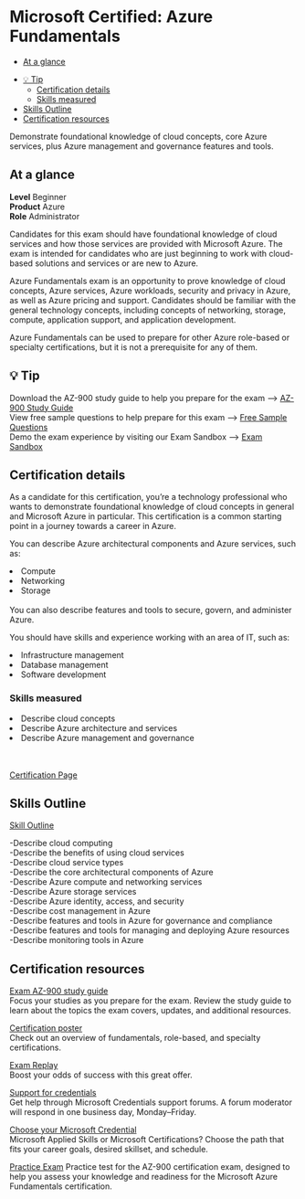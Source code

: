 
<!-- TOC --><a name="microsoft-certified-azure-fundamentals"></a>
# Microsoft Certified: Azure Fundamentals  

<!-- TOC start (generated with https://github.com/derlin/bitdowntoc) -->
   + [At a glance  ](#at-a-glance)
   * [💡 Tip](#-tip)
      * [Certification details](#certification-details)
      + [Skills measured](#skills-measured-1)
   * [Skills Outline  ](#skills-outline)
   * [Certification resources](#certification-resources)

<!-- TOC end -->
Demonstrate foundational knowledge of cloud concepts, core Azure services, plus Azure management and governance features and tools.

<!-- TOC --><a name="at-a-glance"></a>
## At a glance
**Level** Beginner  
**Product** Azure  
**Role** Administrator  

Candidates for this exam should have foundational knowledge of cloud services and how those services are provided with Microsoft Azure. The exam is intended for candidates who are just beginning to work with cloud-based solutions and services or are new to Azure.

Azure Fundamentals exam is an opportunity to prove knowledge of cloud concepts, Azure services, Azure workloads, security and privacy in Azure, as well as Azure pricing and support. Candidates should be familiar with the general technology concepts, including concepts of networking, storage, compute, application support, and application development.

Azure Fundamentals can be used to prepare for other Azure role-based or specialty certifications, but it is not a prerequisite for any of them.

<!-- TOC --><a name="-tip"></a>
## 💡 Tip
Download the AZ-900 study guide to help you prepare for the exam   --> <a href="https://query.prod.cms.rt.microsoft.com/cms/api/am/binary/RE3VwUY ">AZ-900 Study Guide</a>  <br>
View free sample questions to help prepare for this exam           --> <a href="https://learn.microsoft.com/en-us/certifications/resources/az-900-sample-questions?azure-portal=true1">Free Sample Questions</a>  <br>
Demo the exam experience by visiting our Exam Sandbox              --> <a href="https://aka.ms/examdemo">Exam Sandbox</a> <br>

<!-- TOC --><a name="certification-details"></a>
## Certification details
As a candidate for this certification, you’re a technology professional who wants to demonstrate foundational knowledge of cloud concepts in general and Microsoft Azure in particular. This certification is a common starting point in a journey towards a career in Azure.

You can describe Azure architectural components and Azure services, such as:
<li>Compute</li>
<li>Networking</li>
<li>Storage</li>  
<br>  
You can also describe features and tools to secure, govern, and administer Azure.  

You should have skills and experience working with an area of IT, such as:  

<li>Infrastructure management</li>
<li>Database management</li>
<li>Software development</li>

<!-- TOC --><a name="skills-measured-1"></a>
### Skills measured
<li>Describe cloud concepts</li><li>Describe Azure architecture and services</li>
<li>Describe Azure management and governance</li>    
<br></br>
   
[Certification Page](https://learn.microsoft.com/en-us/certifications/exams/az-900)    

<!-- TOC --><a name="skills-outline"></a>
## Skills Outline  
[Skill Outline](https://query.prod.cms.rt.microsoft.com/cms/api/am/binary/RE3VwUY)    
   
-Describe cloud computing  
-Describe the benefits of using cloud services  
-Describe cloud service types  
-Describe the core architectural components of Azure  
-Describe Azure compute and networking services  
-Describe Azure storage services  
-Describe Azure identity, access, and security  
-Describe cost management in Azure  
-Describe features and tools in Azure for governance and compliance  
-Describe features and tools for managing and deploying Azure resources  
-Describe monitoring tools in Azure  

<!-- TOC --><a name="certification-resources"></a>
## Certification resources
[Exam AZ-900 study guide](https://aka.ms/AZ900-StudyGuide)  
Focus your studies as you prepare for the exam. Review the study guide to learn about the topics the exam covers, updates, and additional resources.  

[Certification poster](https://arch-center.azureedge.net/Credentials/Certification-Poster-en-us.pdf)  
Check out an overview of fundamentals, role-based, and specialty certifications.  

[Exam Replay](https://learn.microsoft.com/en-us/credentials/certifications/deals)  
Boost your odds of success with this great offer.  

[Support for credentials](https://learn.microsoft.com/en-us/credentials/support/help)  
Get help through Microsoft Credentials support forums. A forum moderator will respond in one business day, Monday–Friday.  

[Choose your Microsoft Credential](https://query.prod.cms.rt.microsoft.com/cms/api/am/binary/RW1dopH)  
Microsoft Applied Skills or Microsoft Certifications? Choose the path that fits your career goals, desired skillset, and schedule.  

[Practice Exam](https://forms.office.com/r/5Q87T0zcHc)
Practice test for the AZ-900 certification exam, designed to help you assess your knowledge and readiness for the Microsoft Azure Fundamentals certification.
